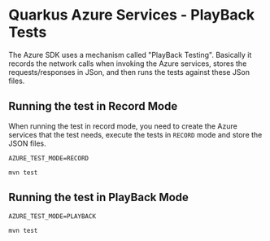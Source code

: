 # Quarkus Azure Services - PlayBack Tests

The Azure SDK uses a mechanism called "PlayBack Testing".
Basically it records the network calls when invoking the Azure services, stores the requests/responses in JSon, and then runs the tests against these JSon files.

## Running the test in Record Mode

When running the test in record mode, you need to create the Azure services that the test needs, execute the tests in `RECORD` mode and store the JSON files.

```
AZURE_TEST_MODE=RECORD 

mvn test
```

## Running the test in PlayBack Mode

```
AZURE_TEST_MODE=PLAYBACK 

mvn test
```
